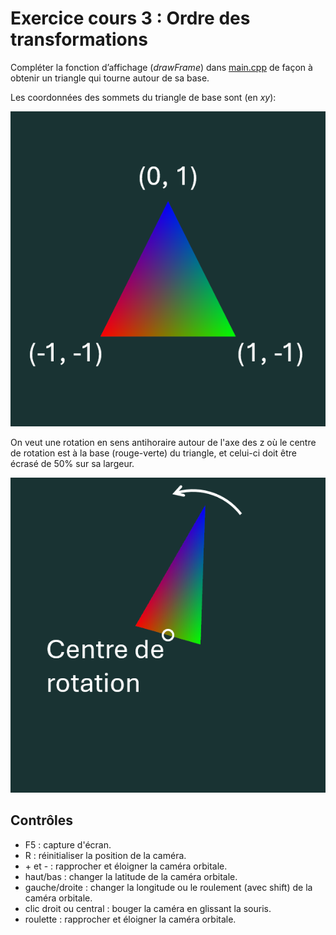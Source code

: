 # Exercice cours 3 : Ordre des transformations

Compléter la fonction d’affichage (*drawFrame*) dans [main.cpp](main.cpp) de façon à obtenir un triangle qui tourne autour de sa base.

Les coordonnées des sommets du triangle de base sont (en *xy*):

<img src="doc/triangle.png"/>

On veut une rotation en sens antihoraire autour de l'axe des z où le centre de rotation est à la base (rouge-verte) du triangle, et celui-ci doit être écrasé de 50% sur sa largeur.

<img src="doc/result.png"/>

## Contrôles

* F5 : capture d'écran.
* R : réinitialiser la position de la caméra.
* \+ et - :  rapprocher et éloigner la caméra orbitale.
* haut/bas : changer la latitude de la caméra orbitale.
* gauche/droite : changer la longitude ou le roulement (avec shift) de la caméra orbitale.
* clic droit ou central : bouger la caméra en glissant la souris.
* roulette : rapprocher et éloigner la caméra orbitale.
